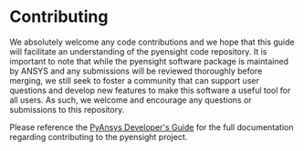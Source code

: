 # Contributing

We absolutely welcome any code contributions and we hope that this guide will 
facilitate an understanding of the pyensight code repository. It is important 
to note that while the pyensight software package is maintained by ANSYS and 
any submissions will be reviewed thoroughly before merging, we still seek to 
foster a community that can support user questions and develop new features to 
make this software a useful tool for all users. As such, we welcome and 
encourage any questions or submissions to this repository.

Please reference the [PyAnsys Developer's
Guide](https://dev.docs.pyansys.com/) for the full documentation
regarding contributing to the pyensight project.
